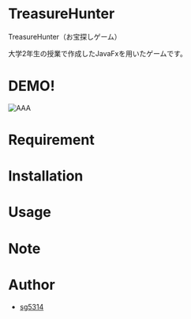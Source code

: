 # TreasureHunter
TreasureHunter（お宝探しゲーム）

大学2年生の授業で作成したJavaFxを用いたゲームです。

# DEMO!

![AAA](https://user-images.githubusercontent.com/88835817/165759998-3a34b155-b212-4d8c-97f1-85780e7c239a.gif)
 
# Requirement
 
 
# Installation

 
# Usage

 
# Note
 
# Author
  
* [sg5314](https://github.com/sg5314/)
